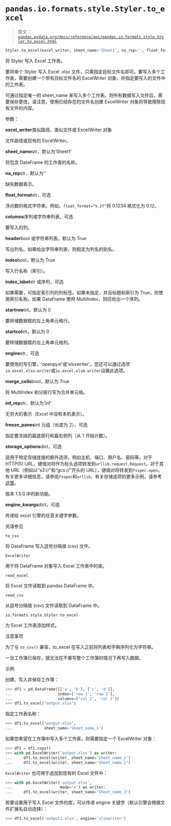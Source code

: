 # `pandas.io.formats.style.Styler.to_excel`

> 原文：[`pandas.pydata.org/docs/reference/api/pandas.io.formats.style.Styler.to_excel.html`](https://pandas.pydata.org/docs/reference/api/pandas.io.formats.style.Styler.to_excel.html)

```py
Styler.to_excel(excel_writer, sheet_name='Sheet1', na_rep='', float_format=None, columns=None, header=True, index=True, index_label=None, startrow=0, startcol=0, engine=None, merge_cells=True, encoding=None, inf_rep='inf', verbose=True, freeze_panes=None, storage_options=None)
```

将 Styler 写入 Excel 工作表。

要将单个 Styler 写入 Excel .xlsx 文件，只需指定目标文件名即可。要写入多个工作表，需要创建一个带有目标文件名的 ExcelWriter 对象，并指定要写入的文件中的工作表。

可通过指定唯一的 sheet_name 来写入多个工作表。将所有数据写入文件后，需要保存更改。请注意，使用已经存在的文件名创建 ExcelWriter 对象将导致擦除现有文件的内容。

参数：

**excel_writer**类似路径、类似文件或 ExcelWriter 对象

文件路径或现有的 ExcelWriter。

**sheet_name**str，默认为‘Sheet1’

将包含 DataFrame 的工作表的名称。

**na_rep**str，默认为‘’

缺失数据表示。

**float_format**str，可选

浮点数的格式字符串。例如，`float_format="%.2f"`将 0.1234 格式化为 0.12。

**columns**序列或字符串列表，可选

要写入的列。

**header**bool 或字符串列表，默认为 True

写出列名。如果给出字符串列表，则假定为列名的别名。

**index**bool，默认为 True

写入行名称（索引）。

**index_label**str 或序列，可选

如果需要，可指定索引列的列标签。如果未指定，并且标题和索引为 True，则使用索引名称。如果 DataFrame 使用 MultiIndex，则应给出一个序列。

**startrow**int，默认为 0

要转储数据框的左上角单元格行。

**startcol**int，默认为 0

要转储数据框的左上角单元格列。

**engine**str，可选

要使用的写引擎，‘openpyxl’或‘xlsxwriter’。您还可以通过选项`io.excel.xlsx.writer`或`io.excel.xlsm.writer`设置此选项。

**merge_cells**bool，默认为 True

将 MultiIndex 和分层行写为合并单元格。

**inf_rep**str，默认为‘inf’

无穷大的表示（Excel 中没有本机表示）。

**freeze_panes**int 元组（长度为 2），可选

指定要冻结的最底部行和最右侧列（从 1 开始计数）。

**storage_options**dict，可选

适用于特定存储连接的额外选项，例如主机、端口、用户名、密码等。对于 HTTP(S) URL，键值对将作为标头选项转发到`urllib.request.Request`。对于其他 URL（例如以“s3://”和“gcs://”开头的 URL），键值对将转发到`fsspec.open`。有关更多详细信息，请参阅`fsspec`和`urllib`，有关存储选项的更多示例，请参考[这里](https://pandas.pydata.org/docs/user_guide/io.html?highlight=storage_options#reading-writing-remote-files)。

版本 1.5.0 中的新功能。

**engine_kwargs**dict，可选

传递给 excel 引擎的任意关键字参数。

另请参见

`to_csv`

将 DataFrame 写入逗号分隔值 (csv) 文件。

`ExcelWriter`

用于将 DataFrame 对象写入 Excel 工作表中的类。

`read_excel`

将 Excel 文件读取到 pandas DataFrame 中。

`read_csv`

从逗号分隔值 (csv) 文件读取到 DataFrame 中。

`io.formats.style.Styler.to_excel`

为 Excel 工作表添加样式。

注意事项

为了与 `to_csv()` 兼容，to_excel 在写入之前将列表和字典序列化为字符串。

一旦工作簿已保存，就无法在不重写整个工作簿的情况下再写入数据。

示例

创建、写入并保存工作簿：

```py
>>> df1 = pd.DataFrame([['a', 'b'], ['c', 'd']],
...                    index=['row 1', 'row 2'],
...                    columns=['col 1', 'col 2'])
>>> df1.to_excel("output.xlsx") 
```

指定工作表名称：

```py
>>> df1.to_excel("output.xlsx",
...              sheet_name='Sheet_name_1') 
```

如果您希望在工作簿中写入多个工作表，则需要指定一个 ExcelWriter 对象：

```py
>>> df2 = df1.copy()
>>> with pd.ExcelWriter('output.xlsx') as writer:  
...     df1.to_excel(writer, sheet_name='Sheet_name_1')
...     df2.to_excel(writer, sheet_name='Sheet_name_2') 
```

`ExcelWriter` 也可用于追加到现有的 Excel 文件中：

```py
>>> with pd.ExcelWriter('output.xlsx',
...                     mode='a') as writer:  
...     df1.to_excel(writer, sheet_name='Sheet_name_3') 
```

若要设置用于写入 Excel 文件的库，可以传递 engine 关键字（默认引擎会根据文件扩展名自动选择）：

```py
>>> df1.to_excel('output1.xlsx', engine='xlsxwriter') 
```
